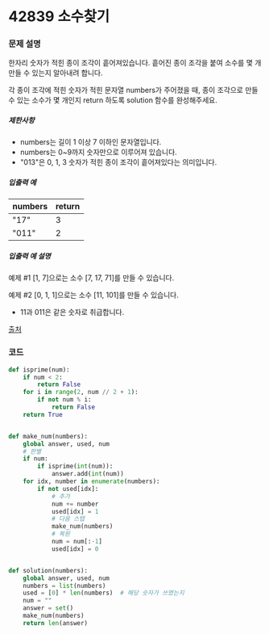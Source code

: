 # 42839 소수찾기

### 문제 설명

한자리 숫자가 적힌 종이 조각이 흩어져있습니다. 흩어진 종이 조각을 붙여 소수를 몇 개 만들 수 있는지 알아내려 합니다.

각 종이 조각에 적힌 숫자가 적힌 문자열 numbers가 주어졌을 때, 종이 조각으로 만들 수 있는 소수가 몇 개인지 return 하도록 solution 함수를 완성해주세요.

##### 제한사항

- numbers는 길이 1 이상 7 이하인 문자열입니다.
- numbers는 0~9까지 숫자만으로 이루어져 있습니다.
- "013"은 0, 1, 3 숫자가 적힌 종이 조각이 흩어져있다는 의미입니다.

##### 입출력 예

| numbers | return |
| ------- | ------ |
| "17"    | 3      |
| "011"   | 2      |

##### 입출력 예 설명

예제 #1
[1, 7]으로는 소수 [7, 17, 71]를 만들 수 있습니다.

예제 #2
[0, 1, 1]으로는 소수 [11, 101]를 만들 수 있습니다.

- 11과 011은 같은 숫자로 취급합니다.

[출처](http://2009.nwerc.eu/results/nwerc09.pdf)



### 코드

```python
def isprime(num):
    if num < 2:
        return False
    for i in range(2, num // 2 + 1):
        if not num % i:
            return False
    return True


def make_num(numbers):
    global answer, used, num
    # 판별
    if num:
        if isprime(int(num)):
            answer.add(int(num))
    for idx, number in enumerate(numbers):
        if not used[idx]:
            # 추가
            num += number
            used[idx] = 1
            # 다음 스텝
            make_num(numbers)
            # 복원
            num = num[:-1]
            used[idx] = 0


def solution(numbers):
    global answer, used, num
    numbers = list(numbers)
    used = [0] * len(numbers)  # 해당 숫자가 쓰였는지
    num = ""
    answer = set()
    make_num(numbers)
    return len(answer)
```



